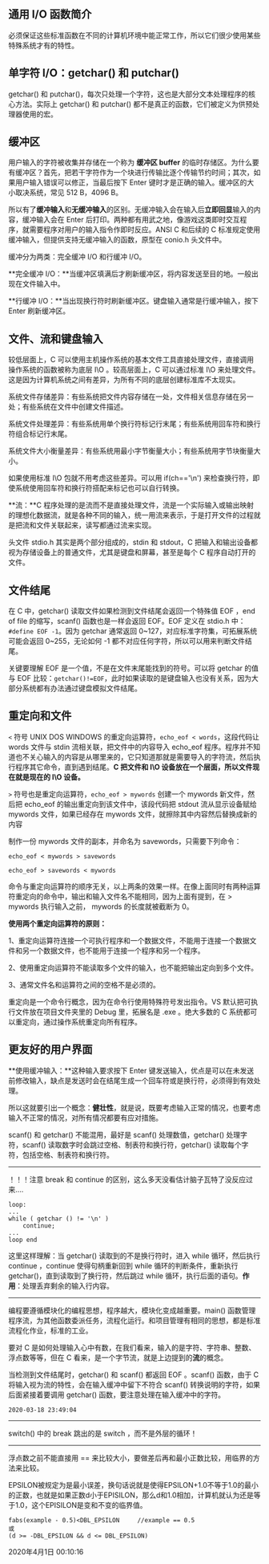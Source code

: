 ## 通用 I/O 函数简介

必须保证这些标准函数在不同的计算机环境中能正常工作，所以它们很少使用某些特殊系统才有的特性。

##  单字符 I/O：getchar() 和 putchar()

getchar() 和 putchar()，每次只处理一个字符，这也是大部分文本处理程序的核心方法。实际上 getchar() 和  putchar() 都不是真正的函数，它们被定义为供预处理器使用的宏。

##  缓冲区

用户输入的字符被收集并存储在一个称为 **缓冲区 buffer** 的临时存储区。为什么要有缓冲区？首先，把若干字符作为一个块进行传输比逐个传输节约时间；其次，如果用户输入错误可以修正，当最后按下 Enter 键时才是正确的输入。缓冲区的大小取决系统，常见 512 B，4096 B。

所以有了**缓冲输入**和**无缓冲输入**的区别。无缓冲输入会在输入后**立即回显**输入的内容，缓冲输入会在 Enter 后打印。两种都有用武之地，像游戏这类即时交互程序，就需要程序对用户的输入指令作即时反应。ANSI C 和后续的 C 标准规定使用缓冲输入，但提供支持无缓冲输入的函数，原型在 conio.h 头文件中。

缓冲分为两类：完全缓冲 I/O 和行缓冲 I/O。

**完全缓冲 I/O：**当缓冲区填满后才刷新缓冲区，将内容发送至目的地。一般出现在文件输入中。

**行缓冲 I/O：**当出现换行符时刷新缓冲区。键盘输入通常是行缓冲输入，按下 Enter 刷新缓冲区。

##  文件、流和键盘输入

较低层面上，C 可以使用主机操作系统的基本文件工具直接处理文件，直接调用操作系统的函数被称为底层 I\O 。较高层面上，C 可以通过标准 I\O 来处理文件。这是因为计算机系统之间有差异，为所有不同的底层创建标准库不太现实。

系统文件存储差异：有些系统把文件内容存储在一处，文件相关信息存储在另一处；有些系统在文件中创建文件描述。

系统文件处理差异：有些系统用单个换行符标记行末尾；有些系统用回车符和换行符组合标记行末尾。

系统文件大小衡量差异：有些系统用最小字节衡量大小；有些系统用字节块衡量大小。

如果使用标准 I\O 包就不用考虑这些差异。可以用 if(ch=='\n') 来检查换行符，即使系统使用回车符和换行符搭配来标记也可以自行转换。

**流：**C 程序处理的是流而不是直接处理文件，流是一个实际输入或输出映射的理想化数据流，就是各种不同的输入，统一用流来表示，于是打开文件的过程就是把流和文件关联起来，读写都通过流来实现。

头文件 stdio.h 其实是两个部分组成的，stdin 和 stdout，C 把输入和输出设备都视为存储设备上的普通文件，尤其是键盘和屏幕，甚至是每个 C 程序自动打开的文件。

##  文件结尾

在 C 中，getchar() 读取文件如果检测到文件结尾会返回一个特殊值 EOF ，end of file 的缩写，scanf() 函数也是一样会返回 EOF。EOF 定义在 stdio.h 中：`#define EOF -1`。因为 getchar 通常返回 0~127，对应标准字符集，可拓展系统可能会返回 0~255，无论如何 -1 都不对应任何字符，所以可以用来判断文件结尾。

 关键要理解 EOF 是一个值，不是在文件末尾能找到的符号。可以将 getchar 的值与 EOF 比较：`getchar()!=EOF`，此时如果读取的是键盘输入也没有关系，因为大部分系统都有办法通过键盘模拟文件结尾。

##  重定向和文件

`<` 符号 UNIX DOS WINDOWS 的重定向运算符，`echo_eof < words`，这段代码让 words 文件与 stdin 流相关联，把文件中的内容导入 echo_eof 程序。程序并不知道也不关心输入的内容是从哪里来的，它只知道那就是需要导入的字符流，然后执行程序其它命令，直到遇到结尾。**C 把文件和 I\O 设备放在一个层面，所以文件现在就是现在的 I\O 设备。**

`>` 符号也是重定向运算符，`echo_eof > mywords` 创建一个 mywords 新文件，然后把 echo_eof 的输出重定向到该文件中，该段代码把 stdout 流从显示设备赋给 mywords 文件，如果已经存在 mywords 文件，就擦除其中内容然后替换成新的内容

制作一份 mywords 文件的副本，并命名为 savewords，只需要下列命令：

`echo_eof < mywords > savewords`

`echo_eof > savewords < mywords`

命令与重定向运算符的顺序无关，以上两条的效果一样。在像上面同时有两种运算符重定向的命令中，输出和输入文件名不能相同，因为上面有提到，在 > mywords 执行输入之前， mywords 的长度就被截断为 0。

**使用两个重定向运算符的原则：**

1、重定向运算符连接一个可执行程序和一个数据文件，不能用于连接一个数据文件和另一个数据文件，也不能用于连接一个程序和另一个程序。

2、使用重定向运算符不能读取多个文件的输入，也不能把输出定向到多个文件。

3、通常文件名和运算符之间的空格不是必须的。

重定向是一个命令行概念，因为在命令行使用特殊符号发出指令。VS 默认把可执行文件放在项目文件夹里的 Debug 里，拓展名是 .exe 。绝大多数的 C 系统都可以重定向，通过操作系统重定向所有程序。

##  更友好的用户界面

**使用缓冲输入：**这种输入要求按下 Enter 键发送输入，优点是可以在未发送前修改输入，缺点是发送时会在结尾生成一个回车符或是换行符，必须得到有效处理。

所以这就要引出一个概念：**健壮性**，就是说，既要考虑输入正常的情况，也要考虑输入不正常的情况，对所有情况都要有应对措施。

scanf() 和 getchar() 不能混用，最好是 scanf() 处理数值，getchar() 处理字符，scanf() 读取数字时会跳过空格、制表符和换行符，getchar() 读取每个字符，包括空格、制表符和换行符。

------

！！！注意 break 和 continue 的区别，这么多天没看估计脑子瓦特了没反应过来.... 

```
loop:
...
while ( getchar () != '\n' )
	continue;
...
loop end
```

这里这样理解：当 getchar() 读取到的不是换行符时，进入 while 循环，然后执行 continue ，continue 使得句柄重新回到 while 循环的判断条件，重新执行getchar()，直到读取到了换行符，然后跳过 while 循环，执行后面的语句。**作用**：处理丢弃剩余的输入行内容。

------

编程要遵循模块化的编程思想，程序越大，模块化变成越重要。main() 函数管理程序流，为其他函数委派任务，流程化运行。和项目管理有相同的思想，都是标准流程化作业，标准的工业。

要对 C 是如何处理输入心中有数，在我们看来，输入的是字符、字符串、整数、浮点数等等，但在 C 看来，是一个字节流，就是上边提到的**流**的概念。

当检测到文件结尾时，getchar() 和 scanf() 都返回 EOF 。scanf() 函数，由于 C  将输入视为流的特性，会在输入缓冲中留下不符合 scanf() 转换说明的字符，如果后面紧接着要调用 getchar() 函数，要注意处理在输入缓冲中的字符。

`2020-03-18 23:49:04`

------

switch() 中的 break 跳出的是 switch ，而不是外层的循环！

-----

浮点数之前不能直接用 == 来比较大小，要做差后再和最小正数比较，用临界的方法来比较。

EPSILON被规定为是最小误差，换句话说就是使得EPSILON+1.0不等于1.0的最小的正数，也就是如果正数d小于EPISILON，那么d和1.0相加，计算机就认为还是等于1.0，这个EPISILON是变和不变的临界值。

```
fabs(example - 0.5)<DBL_EPSILON 	//example == 0.5
或 
(d >= -DBL_EPSILON && d <= DBL_EPSILON)
```

2020年4月1日 00:10:16